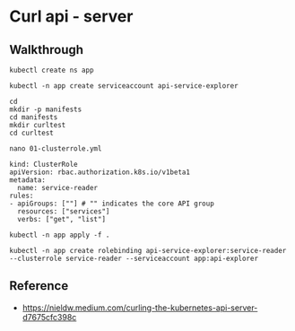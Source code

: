 # Curl api - server 

## Walkthrough 

```
kubectl create ns app 
```

```
kubectl -n app create serviceaccount api-service-explorer
```

```
cd
mkdir -p manifests
cd manifests
mkdir curltest
cd curltest
```

```
nano 01-clusterrole.yml
```

```
kind: ClusterRole
apiVersion: rbac.authorization.k8s.io/v1beta1
metadata:
  name: service-reader
rules:
- apiGroups: [""] # "" indicates the core API group
  resources: ["services"]
  verbs: ["get", "list"]
```

```
kubectl -n app apply -f .
```

```
kubectl -n app create rolebinding api-service-explorer:service-reader --clusterrole service-reader --serviceaccount app:api-explorer
```
## Reference 

  * https://nieldw.medium.com/curling-the-kubernetes-api-server-d7675cfc398c
